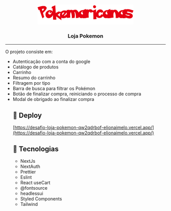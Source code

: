 <p align="center">
  <a href="" rel="noopener">
 <img width=302px height=63px src="https://raw.githubusercontent.com/elionaimelo/desafio-loja-pokemon/main/public/images/logo.png" alt="Project logo"></a>
</p>

<h3 align="center">Loja Pokemon</h3>

---

<p> O projeto consiste em:</p>
<ul>
<li>
Autenticação com a conta do google</li>
<li>
Catálogo de produtos</li>
<li>Carrinho</li>
<li>Resumo do carrinho</li>
<li>Filtragem por tipo</li>
<li>Barra de busca para filtrar os Pokémon</li>
<li>Botão de finalizar compra, reiniciando o processo de compra</li>
<li>Modal de obrigado ao finalizar compra</li>


## 🧐 Deploy 

[https://desafio-loja-pokemon-qw2qdrbof-elionaimelo.vercel.app/](https://desafio-loja-pokemon-qw2qdrbof-elionaimelo.vercel.app/) 

## 🚀 Tecnologias 

- NextJs
- NextAuth
- Prettier
- Eslint
- React useCart
- @fontsource
- headlessui
- Styled Components
- Tailwind
